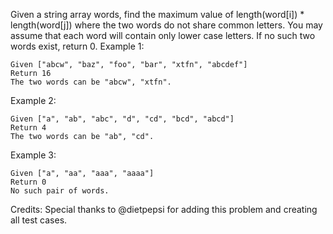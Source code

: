 Given a string array words, find the maximum value of length(word[i]) * length(word[j]) where the two words do not share common letters. You may assume that each word will contain only lower case letters. If no such two words exist, return 0.
Example 1:
```
Given ["abcw", "baz", "foo", "bar", "xtfn", "abcdef"]
Return 16
The two words can be "abcw", "xtfn".
```
Example 2:
```
Given ["a", "ab", "abc", "d", "cd", "bcd", "abcd"]
Return 4
The two words can be "ab", "cd".
```
Example 3:
```
Given ["a", "aa", "aaa", "aaaa"]
Return 0
No such pair of words.
```
Credits:
Special thanks to @dietpepsi for adding this problem and creating all test cases.